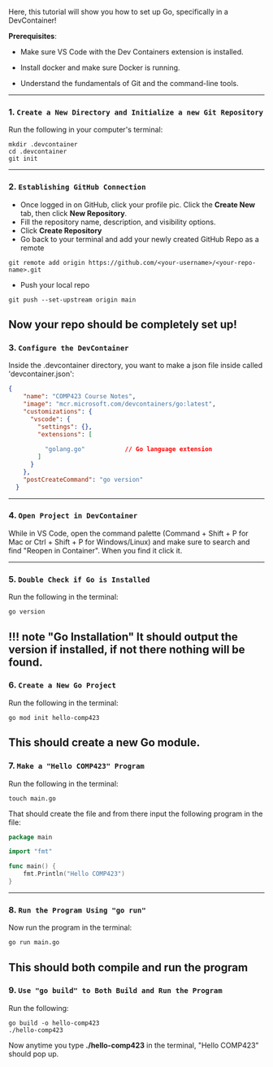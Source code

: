 Here, this tutorial will show you how to set up Go, specifically in a DevContainer!

**Prerequisites**:

- Make sure VS Code with the Dev Containers extension is installed.

- Install docker and make sure Docker is running.

- Understand the fundamentals of Git and the command-line tools.

---
### 1. **`Create a New Directory and Initialize a new Git Repository`**
Run the following in your computer's terminal: 
```shell
mkdir .devcontainer
cd .devcontainer
git init
```
---
### 2. **`Establishing GitHub Connection`**
- Once logged in on GitHub, click your profile pic. Click the **Create New** tab, then  click **New Repository**.
- Fill the repository name, description, and visibility options.
- Click **Create Repository**
- Go back to your terminal and add your newly created GitHub Repo as a remote
```shell
git remote add origin https://github.com/<your-username>/<your-repo-name>.git
```
- Push your local repo
```shell
git push --set-upstream origin main
```
Now your repo should be completely set up!
---

### 3. **`Configure the DevContainer`**
Inside the .devcontainer directory, you want to make a json file inside called 'devcontainer.json':
```json
{
    "name": "COMP423 Course Notes",
    "image": "mcr.microsoft.com/devcontainers/go:latest",
    "customizations": {
      "vscode": {
        "settings": {},
        "extensions": [
          
          "golang.go"           // Go language extension
        ]
      }
    },
    "postCreateCommand": "go version"
  }
```
---
### 4. **`Open Project in DevContainer`**
While in VS Code, open the command palette (Command + Shift + P for Mac or Ctrl + Shift + P for Windows/Linux) and make sure to search and find "Reopen in Container". When you find it click it.

---

### 5. **`Double Check if Go is Installed`**
Run the following in the terminal: 

```shell
go version
```


!!! note "Go Installation"
    It should output the version if installed, if not there nothing will be found.
---

### 6. **`Create a New Go Project`**

Run the following in the terminal: 

```shell
go mod init hello-comp423
```
This should create a new Go module.
---

### 7. **`Make a "Hello COMP423" Program`**

Run the following in the terminal: 

```shell
touch main.go
```

That should create the file and from there input the following program in the file:
```go
package main

import "fmt"

func main() {
    fmt.Println("Hello COMP423")
}
```
---

### 8. **`Run the Program Using "go run"`**
Now run the program in the terminal:

```shell
go run main.go
```
This should both compile and run the program
---

### 9. **`Use "go build" to Both Build and Run the Program`**

Run the following:

```shell
go build -o hello-comp423
./hello-comp423
```

Now anytime you type **./hello-comp423** in the terminal, "Hello COMP423" should pop up.